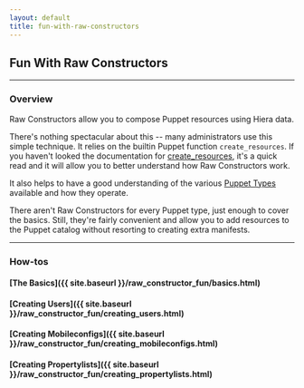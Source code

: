 ```yaml
---
layout: default
title: fun-with-raw-constructors
---
```


## Fun With Raw Constructors

---

### Overview

Raw Constructors allow you to compose Puppet resources using Hiera data.

There's nothing spectacular about this -- many administrators use this simple technique. It relies on the builtin Puppet function `create_resources`. If you haven't looked the documentation for [create_resources](http://docs.puppetlabs.com/references/latest/function.html#createresources), it's a quick read and it will allow you to better understand how Raw Constructors work.

It also helps to have a good understanding of the various [Puppet Types](http://docs.puppetlabs.com/references/latest/type.html) available and how they operate.

There aren't Raw Constructors for every Puppet type, just enough to cover the basics. Still, they're fairly convenient and allow you to add resources to the Puppet catalog without resorting to creating extra manifests.

---

### How-tos

#### [The Basics]({{ site.baseurl }}/raw_constructor_fun/basics.html)
#### [Creating Users]({{ site.baseurl }}/raw_constructor_fun/creating_users.html)
#### [Creating Mobileconfigs]({{ site.baseurl }}/raw_constructor_fun/creating_mobileconfigs.html)
#### [Creating Propertylists]({{ site.baseurl }}/raw_constructor_fun/creating_propertylists.html)






